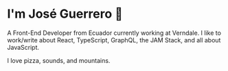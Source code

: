 # I'm José Guerrero 👋

A Front-End Developer from Ecuador currently working at Verndale.
I like to work/write about React, TypeScript, GraphQL, the JAM Stack, and all about JavaScript. 

I love pizza, sounds, and mountains.


